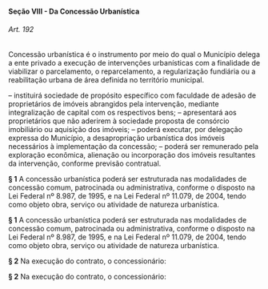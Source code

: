 
#### Seção VIII -  Da Concessão Urbanística

###### Art. 192
Concessão urbanística é o instrumento por meio do qual o Município delega a ente privado a execução de intervenções urbanísticas com a finalidade de viabilizar o parcelamento, o reparcelamento, a regularização fundiária ou a reabilitação urbana de área definida no território municipal.

– instituirá sociedade de propósito específico com faculdade de adesão de proprietários de imóveis abrangidos pela intervenção, mediante integralização de capital com os respectivos bens;
– apresentará aos proprietários que não aderirem à sociedade proposta de consórcio imobiliário ou aquisição dos imóveis;
– poderá executar, por delegação expressa do Município, a desapropriação urbanística dos imóveis necessários à implementação da concessão;
– poderá ser remunerado pela exploração econômica, alienação ou incorporação dos imóveis resultantes da intervenção, conforme previsão contratual.

**§ 1** A concessão urbanística poderá ser estruturada nas modalidades de concessão comum, patrocinada ou administrativa, conforme o disposto na Lei Federal nº 8.987, de 1995, e na Lei Federal nº 11.079, de 2004, tendo como objeto obra, serviço ou atividade de natureza urbanística.

**§ 1** A concessão urbanística poderá ser estruturada nas modalidades de concessão comum, patrocinada ou administrativa, conforme o disposto na Lei Federal nº 8.987, de 1995, e na Lei Federal nº 11.079, de 2004, tendo como objeto obra, serviço ou atividade de natureza urbanística.

**§ 2** Na execução do contrato, o concessionário:

**§ 2** Na execução do contrato, o concessionário:
